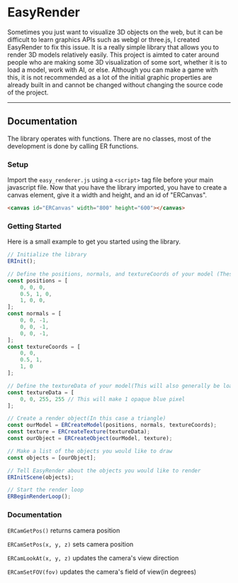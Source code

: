 # EasyRender
Sometimes you just want to visualize 3D objects on the web, but it can be difficult to learn graphics APIs such as webgl or three.js, I created EasyRender to fix this issue. It is a really simple library that allows you to render 3D models relatively easily. This project is aimted to cater around people who are making some 3D visualization of some sort, whether it is to load a model, work with AI, or else. Although you can make a game with this, it is not recommended as a lot of the initial graphic properties are already built in and cannot be changed without changing the source code of the project.

---

## Documentation
The library operates with functions. There are no classes, most of the development is done by calling ER functions.

### Setup
Import the `easy_renderer.js` using a `<script>` tag file before your main javascript file. Now that you have the library imported, you have to create a canvas element, give it a width and height, and an id of "ERCanvas".
```html
<canvas id="ERCanvas" width="800" height="600"></canvas>
```
### Getting Started
Here is a small example to get you started using the library.

```js
// Initialize the library
ERInit();

// Define the positions, normals, and textureCoords of your model (These will generally be loaded from a file)
const positions = [
	0, 0, 0,
	0.5, 1, 0,
	1, 0, 0,
];
const normals = [
	0, 0, -1,
	0, 0, -1,
	0, 0, -1,
];
const textureCoords = [
	0, 0,
	0.5, 1,
	1, 0
];

// Define the textureData of your model(This will also generally be loaded in from a file)
const textureData = [
	0, 0, 255, 255 // This will make 1 opaque blue pixel
];

// Create a render object(In this case a triangle)
const ourModel = ERCreateModel(positions, normals, textureCoords);
const texture = ERCreateTexture(textureData);
const ourObject = ERCreateObject(ourModel, texture);

// Make a list of the objects you would like to draw
const objects = [ourObject];

// Tell EasyRender about the objects you would like to render
ERInitScene(objects);

// Start the render loop
ERBeginRenderLoop();
```

### Documentation
`ERCamGetPos()` returns camera position

`ERCamSetPos(x, y, z)` sets camera position

`ERCamLookAt(x, y, z)` updates the camera's view direction

`ERCamSetFOV(fov)` updates the camera's field of view(in degrees)
